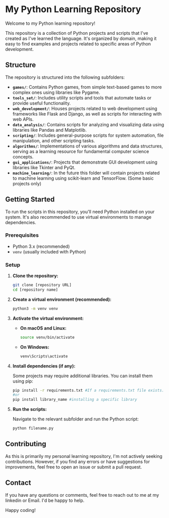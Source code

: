 # My Python Learning Repository

Welcome to my Python learning repository! 

This repository is a collection of Python projects and scripts that I've created as I've learned the language. It's organized by domain, making it easy to find examples and projects related to specific areas of Python development.

## Structure

The repository is structured into the following subfolders:

* **`games/`**: Contains Python games, from simple text-based games to more complex ones using libraries like Pygame.
* **`tools_set/`**: Includes utility scripts and tools that automate tasks or provide useful functionality.
* **`web_development/`**: Houses projects related to web development using frameworks like Flask and Django, as well as scripts for interacting with web APIs.
* **`data_analysis/`**: Contains scripts for analyzing and visualizing data using libraries like Pandas and Matplotlib.
* **`scripting/`**: Includes general-purpose scripts for system automation, file manipulation, and other scripting tasks.
* **`algorithms/`**: Implementations of various algorithms and data structures, serving as a learning resource for fundamental computer science concepts.
* **`gui_applications/`**: Projects that demonstrate GUI development using libraries like Tkinter and PyQt.
* **`machine_learning/`**: In the future this folder will contain projects related to machine learning using scikit-learn and TensorFlow. (Some basic projects only)

## Getting Started

To run the scripts in this repository, you'll need Python installed on your system. It's also recommended to use virtual environments to manage dependencies.

### Prerequisites

* Python 3.x (recommended)
* `venv` (usually included with Python)

### Setup

1.  **Clone the repository:**

    ```bash
    git clone [repository URL]
    cd [repository name]
    ```

2.  **Create a virtual environment (recommended):**

    ```bash
    python3 -m venv venv
    ```

3.  **Activate the virtual environment:**

    * **On macOS and Linux:**

        ```bash
        source venv/bin/activate
        ```

    * **On Windows:**

        ```bash
        venv\Scripts\activate
        ```

4.  **Install dependencies (if any):**

    Some projects may require additional libraries. You can install them using pip:

    ```bash
    pip install -r requirements.txt #If a requirements.txt file exists.
    #or
    pip install library_name #installing a specific library
    ```

5.  **Run the scripts:**

    Navigate to the relevant subfolder and run the Python script:

    ```bash
    python filename.py
    ```

## Contributing

As this is primarily my personal learning repository, I'm not actively seeking contributions. However, if you find any errors or have suggestions for improvements, feel free to open an issue or submit a pull request.


## Contact

If you have any questions or comments, feel free to reach out to me at my linkedin or Email. I'd be happy to help.

Happy coding!